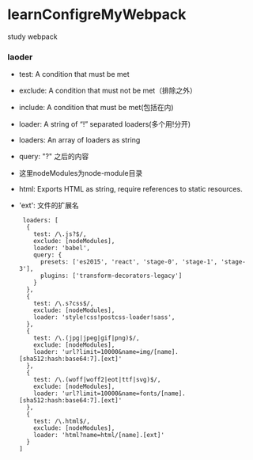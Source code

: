 # learnConfigreMyWebpack
study webpack

### laoder
* test: A condition that must be met
* exclude: A condition that must not be met（排除之外）
* include: A condition that must be met(包括在内)
* loader: A string of “!” separated loaders(多个用!分开)
* loaders: An array of loaders as string
* query: "?" 之后的内容

* 这里nodeModules为node-module目录
* html: Exports HTML as string, require references to static resources.
* 'ext': 文件的扩展名

       loaders: [
        {
          test: /\.js?$/,
          exclude: [nodeModules],
          loader: 'babel',
          query: {
            presets: ['es2015', 'react', 'stage-0', 'stage-1', 'stage-3'],
            plugins: ['transform-decorators-legacy']
          }
        },
        {
          test: /\.s?css$/,
          exclude: [nodeModules],
          loader: 'style!css!postcss-loader!sass',
        },
        {
          test: /\.(jpg|jpeg|gif|png)$/,
          exclude: [nodeModules],
          loader: 'url?limit=10000&name=img/[name].[sha512:hash:base64:7].[ext]'
        },
        {
          test: /\.(woff|woff2|eot|ttf|svg)$/,
          exclude: [nodeModules],
          loader: 'url?limit=10000&name=fonts/[name].[sha512:hash:base64:7].[ext]'
        },
        {
          test: /\.html$/,
          exclude: [nodeModules],
          loader: 'html?name=html/[name].[ext]'
        }
      ]
